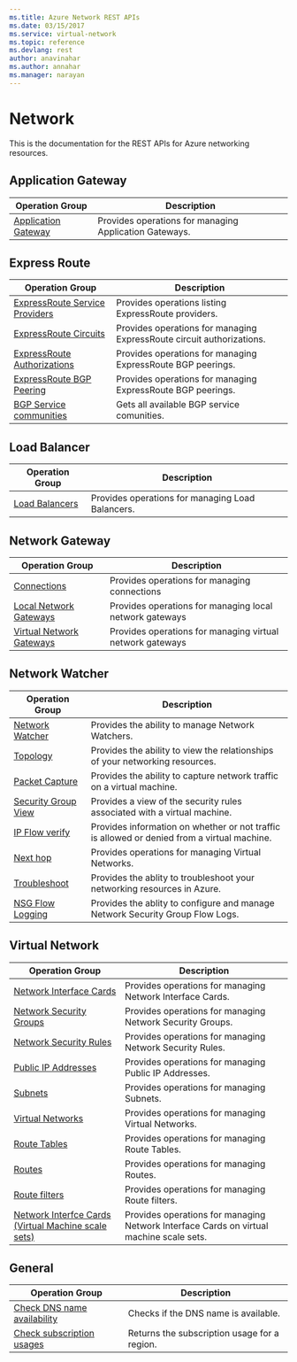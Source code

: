 ```yaml
---
ms.title: Azure Network REST APIs
ms.date: 03/15/2017
ms.service: virtual-network
ms.topic: reference
ms.devlang: rest
author: anavinahar 
ms.author: annahar 
ms.manager: narayan
---
```

# Network

This is the documentation for the REST APIs for Azure networking resources.


## Application Gateway

|Operation Group|Description|
|---|---|
|[Application Gateway](~/docs-ref-autogen/network/applicationgateways.json) |Provides operations for managing Application Gateways.|

## Express Route

|Operation Group|Description|
|---|---|
|[ExpressRoute Service Providers](~/docs-ref-autogen/network/expressrouteserviceproviders.json)    |Provides operations listing ExpressRoute providers.|
|[ExpressRoute Circuits](~/docs-ref-autogen/network/expressroutecircuits.json)   | Provides operations for managing ExpressRoute circuit authorizations.|
|[ExpressRoute Authorizations](~/docs-ref-autogen/network/expressroutecircuitauthorizations.json)  |Provides operations for managing ExpressRoute BGP peerings.|
|[ExpressRoute BGP Peering](~/docs-ref-autogen/network/expressroutecircuitpeerings.json)  |Provides operations for managing ExpressRoute BGP peerings.|
|[BGP Service communities](~/docs-ref-autogen/network/bgpservicecommunities.json)    |Gets all available BGP service comunities.|

## Load Balancer

|Operation Group|Description|
|---|---|
|[Load Balancers](~/docs-ref-autogen/network/loadbalancers.json) |Provides operations for managing Load Balancers.|

## Network Gateway

|Operation Group|Description|
|---|---|
|[Connections](~/docs-ref-autogen/network/virtualnetworkgatewayconnections.json)  |Provides operations for managing connections|
|[Local Network Gateways](~/docs-ref-autogen/network/localnetworkgateways.json) | Provides operations for managing local network gateways|
|[Virtual Network Gateways](~/docs-ref-autogen/network/virtualnetworkgateways.json) |Provides operations for managing virtual network gateways|

## Network Watcher

|Operation Group|Description|
|---|---|
|[Network Watcher](~/docs-ref-autogen/network/networkwatchers.json) |Provides the ability to manage Network Watchers.|
|[Topology](~/docs-ref-autogen/network/networkwatchers.json#NetworkWatchers_GetTopology)   | Provides the ability to view the relationships of your networking resources. |
|[Packet Capture](~/docs-ref-autogen/network/packetcaptures.json)   |Provides the ability to capture network traffic on a virtual machine.| 
|[Security Group View](~/docs-ref-autogen/network/networkwatchers.json#NetworkWatchers_GetVMSecurityRules)   | Provides a view of the security rules associated with a virtual machine.| 
|[IP Flow verify](~/docs-ref-autogen/network/networkwatchers.json#NetworkWatchers_VerifyIPFlow)  |Provides information on whether or not traffic is allowed or denied from a virtual machine.| 
|[Next hop](~/docs-ref-autogen/network/networkwatchers.json#NetworkWatchers_GetNextHop)  |Provides operations for managing Virtual Networks.| 
|[Troubleshoot](~/docs-ref-autogen/network/networkwatchers.json#NetworkWatchers_GetTroubleshooting)   |Provides the ablity to troubleshoot your networking resources in Azure.| 
|[NSG Flow Logging](~/docs-ref-autogen/network/networkwatchers.json#NetworkWatchers_GetFlowLogStatus)   |Provides the ablity to configure and manage Network Security Group Flow Logs.| 

## Virtual Network

|Operation Group|Description|
|---|---|
|[Network Interface Cards](~/docs-ref-autogen/network/networkinterfaces.json) |Provides operations for managing Network Interface Cards.|
|[Network Security Groups](~/docs-ref-autogen/network/networksecuritygroups.json)   | Provides operations for managing Network Security Groups.|
|[Network Security Rules](~/docs-ref-autogen/network/securityrules.json)   |Provides operations for managing Network Security Rules.|
|[Public IP Addresses](~/docs-ref-autogen/network/publicipaddresses.json)   | Provides operations for managing Public IP Addresses.|
|[Subnets](~/docs-ref-autogen/network/subnets.json)  |Provides operations for managing Subnets.|
|[Virtual Networks](~/docs-ref-autogen/network/virtualnetworks.json)  |Provides operations for managing Virtual Networks.|
|[Route Tables](~/docs-ref-autogen/network/routetables.json)   |Provides operations for managing Route Tables.|
|[Routes](~/docs-ref-autogen/network/routes.json)   |Provides operations for managing Routes.|
|[Route filters](~/docs-ref-autogen/network/routefilters.json)   |Provides operations for managing Route filters.|
|[Network Interfce Cards (Virtual Machine scale sets)](~/docs-ref-autogen/network/Network%20Interfaces%20VM%20Scale%20Sets.json)   |Provides operations for managing Network Interface Cards on virtual machine scale sets.|

## General

|Operation Group|Description|
|---|---|
| [Check DNS name availability](~/docs-ref-autogen/network/checkdnsnameavailability.json)       |  Checks if the DNS name is available. |
| [Check subscription usages](~/docs-ref-autogen/network/usages.json)           |  Returns the subscription usage for a region. |